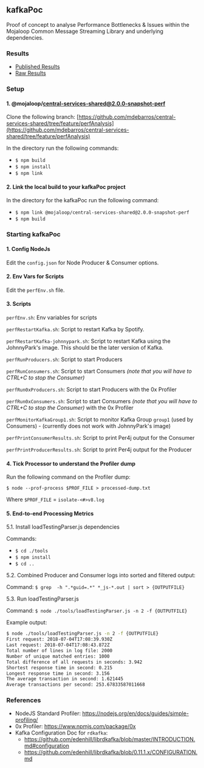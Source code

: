 ## kafkaPoc

Proof of concept to analyse Performance Bottlenecks & Issues within the Mojaloop Common Message Streaming Library and underlying dependencies.

### Results

- [Published Results](https://mdebarros.github.io/kafkapoc-results)
- [Raw Results](https://github.com/mdebarros/kafkapoc-results)

### Setup

#### 1. @mojaloop/central-services-shared@2.0.0-snapshot-perf

Clone the following branch: [https://github.com/mdebarros/central-services-shared/tree/feature/perfAnalysis](https://github.com/mdebarros/central-services-shared/tree/feature/perfAnalysis)

In the directory run the following commands:
- `$ npm build`
- `$ npm install`
- `$ npm link`

#### 2. Link the local build to your kafkaPoc project

In the directory for the kafkaPoc run the following command:
- `$ npm link @mojaloop/central-services-shared@2.0.0-snapshot-perf`
- `$ npm build`

### Starting kafkaPoc

#### 1. Config NodeJs

Edit the `config.json` for Node Producer & Consumer options.

#### 2. Env Vars for Scripts

Edit the `perfEnv.sh` file.

#### 3. Scripts

`perfEnv.sh`: Env variables for scripts

`perfRestartKafka.sh`: Script to restart Kafka by Spotify.

`perfRestartKafka-johnnypark.sh`: Script to restart Kafka using the JohnnyPark's image. This should be the later version of Kafka.

`perfRunProducers.sh`: Script to start Producers

`perfRunConsumers.sh`: Script to start Consumers _(note that you will have to CTRL+C to stop the Consumer)_

`perfRun0xProducers.sh`: Script to start Producers with the 0x Profiler

`perfRun0xConsumers.sh`: Script to start Consumers _(note that you will have to CTRL+C to stop the Consumer)_  with the 0x Profiler

`perfMonitorKafkaGroup1.sh`: Script to monitor Kafka Group `group1` (used by Consumers) - (currently does not work with JohnnyPark's image)

`perfPrintConsumerResults.sh`: Script to print Per4j output for the Consumer

`perfPrintProducerResults.sh`: Script to print Per4j output for the Producer

#### 4. Tick Processor to understand the Profiler dump

Run the following command on the Profiler dump:

`$ node --prof-process $PROF_FILE > processed-dump.txt`

Where `$PROF_FILE` = `isolate-<#>v8.log`

#### 5. End-to-end Processing Metrics

5.1. Install loadTestingParser.js dependencies
    
Commands:

- `$ cd ./tools`    
- `$ npm install`
- `$ cd ..`

5.2. Combined Producer and Consumer logs into sorted and filtered output: 

Command:
`$ grep  -h ".*guid=.*" *_js-*.out | sort > {OUTPUTFILE}`

5.3. Run loadTestingParser.js 

Command:
`$ node ./tools/loadTestingParser.js -n 2 -f {OUTPUTFILE}`

Example output:
```bash
$ node ./tools/loadTestingParser.js -n 2 -f {OUTPUTFILE}
First request: 2018-07-04T17:08:39.930Z
Last request: 2018-07-04T17:08:43.872Z
Total number of lines in log file: 2000
Number of unique matched entries: 1000
Total difference of all requests in seconds: 3.942
Shortest response time in second: 0.215
Longest response time in second: 3.156
The average transaction in second: 1.621445
Average transactions per second: 253.67833587011668
```

### References

- NodeJS Standard Profiler: https://nodejs.org/en/docs/guides/simple-profiling/ 
- 0x Profiler: https://www.npmjs.com/package/0x
- Kafka Configuration Doc for `rdkafka`: 
    - https://github.com/edenhill/librdkafka/blob/master/INTRODUCTION.md#configuration
    - https://github.com/edenhill/librdkafka/blob/0.11.1.x/CONFIGURATION.md
